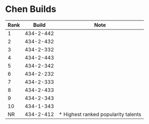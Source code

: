 # Chen Builds

Rank | Build     | Note
---- | -----     | ----
  1  | 434-2-442 | 
  2  | 434-2-432 | 
  3  | 434-2-332 | 
  4  | 434-2-443 | 
  5  | 434-2-342 | 
  6  | 434-2-232 | 
  7  | 434-2-333 | 
  8  | 434-2-433 | 
  9  | 434-2-343 | 
  10 | 434-1-343 | 
  NR | 434-2-412 | * Highest ranked popularity talents
